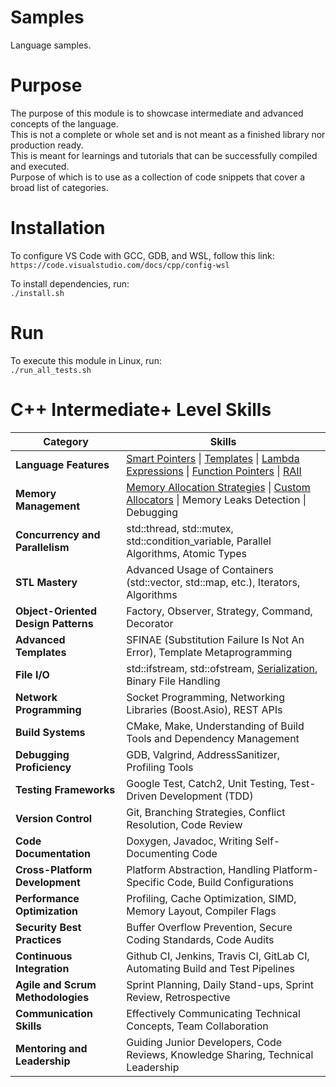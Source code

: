 # Samples
Language samples.

# Purpose
The purpose of this module is to showcase intermediate and advanced concepts of the language. \
This is not a complete or whole set and is not meant as a finished library nor production ready. \
This is meant for learnings and tutorials that can be successfully compiled and executed. \
Purpose of which is to use as a collection of code snippets that cover a broad list of categories.

# Installation

To configure VS Code with GCC, GDB, and WSL, follow this link: \
`https://code.visualstudio.com/docs/cpp/config-wsl`

To install dependencies, run:\
`./install.sh`

# Run

To execute this module in Linux, run:\
`./run_all_tests.sh`

# C++ Intermediate+ Level Skills

| Category                            | Skills                                                                               |
|-------------------------------------|--------------------------------------------------------------------------------------|
| **Language Features**               | [Smart Pointers](smart_pointers.cpp) \| [Templates](templates.cpp) \| [Lambda Expressions](lambdas.cpp) \| [Function Pointers](function_pointers.cpp) \| [RAII](RAII.cpp) |
| **Memory Management**               | [Memory Allocation Strategies](memory_allocation.cpp) \| [Custom Allocators](custom_allocators.cpp) \| Memory Leaks Detection \| Debugging |
| **Concurrency and Parallelism**     | std::thread, std::mutex, std::condition_variable, Parallel Algorithms, Atomic Types  |
| **STL Mastery**                     | Advanced Usage of Containers (std::vector, std::map, etc.), Iterators, Algorithms    |
| **Object-Oriented Design Patterns** | Factory, Observer, Strategy, Command, Decorator                                      |
| **Advanced Templates**              | SFINAE (Substitution Failure Is Not An Error), Template Metaprogramming              |
| **File I/O**                        | std::ifstream, std::ofstream, [Serialization](serialization.cpp), Binary File Handling                   |
| **Network Programming**             | Socket Programming, Networking Libraries (Boost.Asio), REST APIs                      |
| **Build Systems**                   | CMake, Make, Understanding of Build Tools and Dependency Management                 |
| **Debugging Proficiency**           | GDB, Valgrind, AddressSanitizer, Profiling Tools                                     |
| **Testing Frameworks**               | Google Test, Catch2, Unit Testing, Test-Driven Development (TDD)                      |
| **Version Control**                 | Git, Branching Strategies, Conflict Resolution, Code Review                          |
| **Code Documentation**              | Doxygen, Javadoc, Writing Self-Documenting Code                                       |
| **Cross-Platform Development**       | Platform Abstraction, Handling Platform-Specific Code, Build Configurations        |
| **Performance Optimization**        | Profiling, Cache Optimization, SIMD, Memory Layout, Compiler Flags                    |
| **Security Best Practices**         | Buffer Overflow Prevention, Secure Coding Standards, Code Audits                      |
| **Continuous Integration**          | Github CI, Jenkins, Travis CI, GitLab CI, Automating Build and Test Pipelines         |
| **Agile and Scrum Methodologies**   | Sprint Planning, Daily Stand-ups, Sprint Review, Retrospective                        |
| **Communication Skills**            | Effectively Communicating Technical Concepts, Team Collaboration                       |
| **Mentoring and Leadership**        | Guiding Junior Developers, Code Reviews, Knowledge Sharing, Technical Leadership    |
